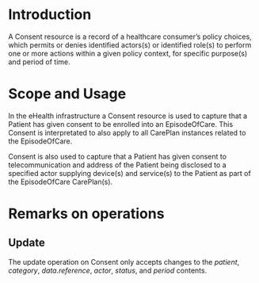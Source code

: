 # Introduction
A Consent resource is a record of a healthcare consumer’s policy choices, which permits or denies identified actors(s) or identified role(s) to perform one or more actions within a given policy context, for specific purpose(s) and period of time.

# Scope and Usage
In the eHealth infrastructure a Consent resource is used to capture that a Patient has given consent to be enrolled into an EpisodeOfCare. This Consent is interpretated to also apply to all CarePlan instances related to the EpisodeOfCare.

Consent is also used to capture that a Patient has given consent to telecommunication and address of the Patient being disclosed to a specified actor supplying device(s) and service(s) to the Patient as part of the EpisodeOfCare CarePlan(s).

# Remarks on operations

## Update

The update operation on Consent only accepts changes to the _patient_, _category_, _data.reference_, _actor_, _status_,  and _period_ contents.
